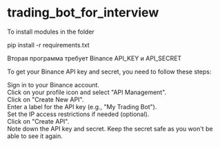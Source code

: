 # trading_bot_for_interview

To install modules in the folder

pip install -r requirements.txt

Вторая программа требует Binance API_KEY и API_SECRET

To get your Binance API key and secret, you need to follow these steps:

Sign in to your Binance account.<br />
Click on your profile icon and select "API Management".<br />
Click on "Create New API".<br />
Enter a label for the API key (e.g., "My Trading Bot").<br />
Set the IP access restrictions if needed (optional).<br />
Click on "Create API".<br />
Note down the API key and secret. Keep the secret safe as you won't be able to see it again.<br />
